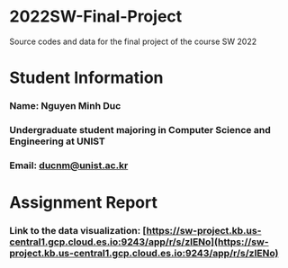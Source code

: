 # 2022SW-Final-Project
Source codes and data for the final project of the course SW 2022

# Student Information
### Name: Nguyen Minh Duc
### Undergraduate student majoring in Computer Science and Engineering at UNIST
### Email: ducnm@unist.ac.kr

# Assignment Report
### Link to the data visualization: [https://sw-project.kb.us-central1.gcp.cloud.es.io:9243/app/r/s/zIENo](https://sw-project.kb.us-central1.gcp.cloud.es.io:9243/app/r/s/zIENo)
